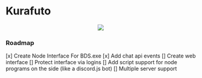 # Kurafuto
<p align="center">
  <img src="https://animiru.dev/kurafuto.png"/>
</p>

### Roadmap
[x] Create Node Interface For BDS.exe
[x] Add chat api events
[] Create web interface
[] Protect interface via logins
[] Add script support for node programs on the side (like a discord.js bot)
[] Multiple server support
